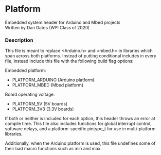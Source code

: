 # Platform
Embedded system header for Arduino and Mbed projects  
Written by Dan Oates (WPI Class of 2020)

### Description
This file is meant to replace <Arduino.h> and <mbed.h> in libraries which span across both platforms. Instead of putting conditional includes in every file, instead include this file with the following build flag options:  
  
Embedded platform:
- PLATFORM_ARDUINO (Arduino platform)
- PLATFORM_MBED (Mbed platform)

Board operating voltage:
- PLATFORM_5V (5V boards)
- PLATFORM_3V3 (3.3V boards)

If both or neither is included for each option, this header throws an error at compile time. This file also includes functions for global interrupt control, software delays, and a platform-specific pintype_t for use in multi-platform libraries.  
  
Additionally, when the Arduino platform is used, this file undefines some of their bad macro functions such as min and max.